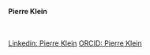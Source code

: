   **Pierre Klein**<br><br><br>
 
[Linkedin: Pierre Klein](https://www.linkedin.com/in/pierre-klein-phd/)
[ORCID: Pierre Klein](https://orcid.org/0000-0002-9209-2939) <br><br>

